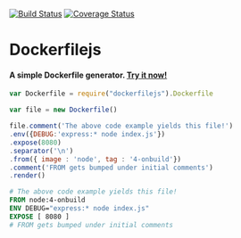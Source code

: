 [![Build Status](https://travis-ci.org/matutter/dockerfilejs.svg?branch=master)](https://travis-ci.org/matutter/dockerfilejs) [![Coverage Status](https://coveralls.io/repos/github/matutter/dockerfilejs/badge.svg?branch=master)](https://coveralls.io/github/matutter/dockerfilejs?branch=master)

# Dockerfilejs
#### A simple Dockerfile generator. [Try it now!](https://tonicdev.com/npm/dockerfilejs)
```javascript
var Dockerfile = require("dockerfilejs").Dockerfile

var file = new Dockerfile()

file.comment('The above code example yields this file!')
.env({DEBUG:'express:* node index.js'})
.expose(8080)
.separator('\n')
.from({ image : 'node', tag : '4-onbuild'})
.comment('FROM gets bumped under initial comments')
.render()
```

```Dockerfile
# The above code example yields this file!
FROM node:4-onbuild
ENV DEBUG="express:* node index.js"
EXPOSE [ 8080 ]
# FROM gets bumped under initial comments
```
